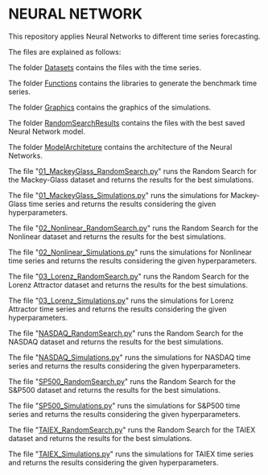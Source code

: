 # NEURAL NETWORK

This repository applies Neural Networks to different time series forecasting. 

The files are explained as follows:

The folder [Datasets](https://github.com/kaikerochaalves/NeuralNetwork/tree/d2cccf91814ccba139ef1a3b59c519c022291952/Datasets) contains the files with the time series.

The folder [Functions](https://github.com/kaikerochaalves/NeuralNetwork/tree/3a41f5fc5b201f1622a71c781a8a2d06dc551b46/Functions) contains the libraries to generate the benchmark time series.

The folder [Graphics](https://github.com/kaikerochaalves/NeuralNetwork/tree/3a41f5fc5b201f1622a71c781a8a2d06dc551b46/Graphics) contains the graphics of the simulations.

The folder [RandomSearchResults](https://github.com/kaikerochaalves/NeuralNetwork/tree/d2cccf91814ccba139ef1a3b59c519c022291952/RandomSearchResults) contains the files with the best saved Neural Network model.

The folder [ModelArchiteture](https://github.com/kaikerochaalves/NeuralNetwork/tree/d2cccf91814ccba139ef1a3b59c519c022291952/ModelArchiteture) contains the architecture of the Neural Networks.

The file "[01_MackeyGlass_RandomSearch.py](https://github.com/kaikerochaalves/NeuralNetwork/blob/d2cccf91814ccba139ef1a3b59c519c022291952/01_MackeyGlass_RandomSearch.py)" runs the Random Search for the Mackey-Glass dataset and returns the results for the best simulations.

The file "[01_MackeyGlass_Simulations.py](https://github.com/kaikerochaalves/NeuralNetwork/blob/d2cccf91814ccba139ef1a3b59c519c022291952/01_MackeyGlass_SimulationBestModel.py)" runs the simulations for Mackey-Glass time series and returns the results considering the given hyperparameters.

The file "[02_Nonlinear_RandomSearch.py](https://github.com/kaikerochaalves/NeuralNetwork/blob/d2cccf91814ccba139ef1a3b59c519c022291952/02_Nonlinear_RandomSearch.py)" runs the Random Search for the Nonlinear dataset and returns the results for the best simulations.

The file "[02_Nonlinear_Simulations.py](https://github.com/kaikerochaalves/NeuralNetwork/blob/d2cccf91814ccba139ef1a3b59c519c022291952/02_Nonlinear_SimulationBestModel.py)" runs the simulations for Nonlinear time series and returns the results considering the given hyperparameters.

The file "[03_Lorenz_RandomSearch.py](https://github.com/kaikerochaalves/NeuralNetwork/blob/d2cccf91814ccba139ef1a3b59c519c022291952/03_Lorenz_RandomSearch.py)" runs the Random Search for the Lorenz Attractor dataset and returns the results for the best simulations.

The file "[03_Lorenz_Simulations.py](https://github.com/kaikerochaalves/NeuralNetwork/blob/d2cccf91814ccba139ef1a3b59c519c022291952/03_Lorenz_SimulationBestModel.py)" runs the simulations for Lorenz Attractor time series and returns the results considering the given hyperparameters.

The file "[NASDAQ_RandomSearch.py](https://github.com/kaikerochaalves/NeuralNetwork/blob/d2cccf91814ccba139ef1a3b59c519c022291952/NASDAQ_RandomSearch.py)" runs the Random Search for the NASDAQ dataset and returns the results for the best simulations.

The file "[NASDAQ_Simulations.py](https://github.com/kaikerochaalves/NeuralNetwork/blob/d2cccf91814ccba139ef1a3b59c519c022291952/NASDAQ_SimulationBestModel.py)" runs the simulations for NASDAQ time series and returns the results considering the given hyperparameters.

The file "[SP500_RandomSearch.py](https://github.com/kaikerochaalves/NeuralNetwork/blob/d2cccf91814ccba139ef1a3b59c519c022291952/SP500_RandomSearch.py)" runs the Random Search for the S&P500 dataset and returns the results for the best simulations.

The file "[SP500_Simulations.py](https://github.com/kaikerochaalves/NeuralNetwork/blob/d2cccf91814ccba139ef1a3b59c519c022291952/SP500_SimulationBestModel.py)" runs the simulations for S&P500 time series and returns the results considering the given hyperparameters.

The file "[TAIEX_RandomSearch.py](https://github.com/kaikerochaalves/NeuralNetwork/blob/d2cccf91814ccba139ef1a3b59c519c022291952/TAIEX_RandomSearch.py)" runs the Random Search for the TAIEX dataset and returns the results for the best simulations.

The file "[TAIEX_Simulations.py](https://github.com/kaikerochaalves/NeuralNetwork/blob/d2cccf91814ccba139ef1a3b59c519c022291952/TAIEX_SimulationBestModel.py)" runs the simulations for TAIEX time series and returns the results considering the given hyperparameters.
